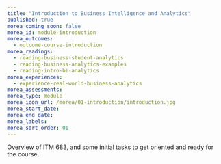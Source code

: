 ```yaml
---
title: "Introduction to Business Intelligence and Analytics"
published: true
morea_coming_soon: false
morea_id: module-introduction
morea_outcomes:
  - outcome-course-introduction
morea_readings:
  - reading-business-student-analytics
  - reading-business-analytics-examples
  - reading-intro-bi-analytics
morea_experiences:
  - experience-real-world-business-analytics
morea_assessments:
morea_type: module
morea_icon_url: /morea/01-introduction/introduction.jpg
morea_start_date: 
morea_end_date: 
morea_labels:
morea_sort_order: 01
---
```


Overview of ITM 683, and some initial tasks to get oriented and ready for the course.
